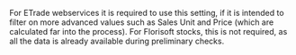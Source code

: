 For ETrade webservices it is required to use this setting, if it is intended to filter on more advanced values such as Sales Unit and Price (which are calculated far into the process). For Florisoft stocks, this is not required, as all the data is already available during preliminary checks.